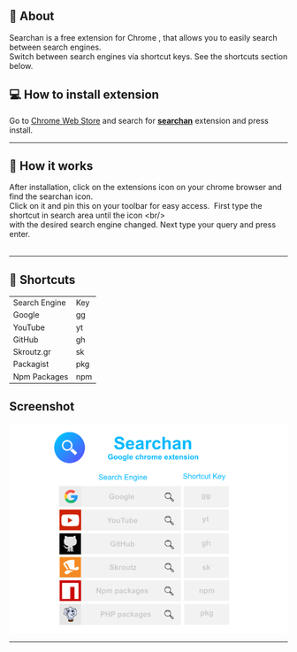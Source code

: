 ## 🚀 About

Searchan is a free extension for Chrome , that allows you to easily search between search engines.  
Switch between search engines via shortcut keys. See the shortcuts section below.

## 💻 How to install extension

Go to [Chrome Web Store](https://chrome.google.com/webstore/category/extensions) and search for [**searchan**](https://chrome.google.com/webstore/detail/searchan/ipkgfpboaddcjkafalkgfpljacefmago) extension and press install.

---

## 🧾 How it works

After installation, click on the extensions icon on your chrome browser and find the searchan icon.  
Click on it and pin this on your toolbar for easy access.  First type the shortcut in search area until the icon \<br/>  
with the desired search engine changed. Next type your query and press enter.  
 

---

## 💬 Shortcuts

<table><tbody><tr><td>Search Engine</td><td>Key</td></tr><tr><td>Google</td><td>gg</td></tr><tr><td>YouTube</td><td>yt</td></tr><tr><td>GitHub</td><td>gh</td></tr><tr><td>Skroutz.gr</td><td>sk</td></tr><tr><td>Packagist</td><td>pkg</td></tr><tr><td>Npm Packages</td><td>npm</td></tr></tbody></table>

## Screenshot

![](https://raw.githubusercontent.com/alexanastasgr/searchan/master/preview.png)

---